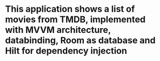 # This application shows a list of movies from TMDB, implemented with MVVM architecture, databinding, Room as database and Hilt for dependency injection
